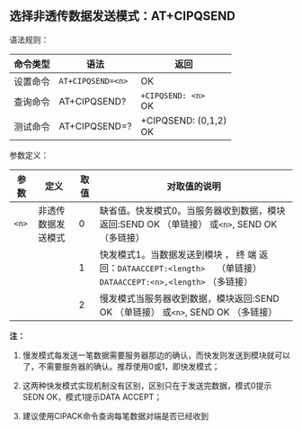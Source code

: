 ## 选择非透传数据发送模式：AT+CIPQSEND

语法规则：

| 命令类型 | 语法              | 返回                      |
| -------- | ----------------- | ------------------------- |
| 设置命令 | `AT+CIPQSEND=<n>` | OK                        |
| 查询命令 | AT+CIPQSEND?      | `+CIPQSEND: <n> `<br>OK   |
| 测试命令 | AT+CIPQSEND=?     | +CIPQSEND: (0,1,2) <br>OK |

 

参数定义：

| 参数  | 定义               | 取值 | 对取值的说明                                                 |
| ----- | ------------------ | ---- | ------------------------------------------------------------ |
| `<n>` | 非透传数据发送模式 | 0    | 缺省值。快发模式0。当服务器收到数据，模块返回:SEND OK            （单链接） 或`<n>`, SEND OK          （多链接） |
|       |                    | 1    | 快发模式1。当数据发送到模块 ， 终 端 返 回：`DATAACCEPT:<length>  `   （单链接）`DATAACCEPT:<n>,<length>`  （多链接） |
|       |                    | 2    | 慢发模式当服务器收到数据，模块返回:SEND OK            （单链接） 或`<n>`, SEND OK          （多链接） |

**注：**

1. 慢发模式每发送一笔数据需要服务器那边的确认，而快发则发送到模块就可以了，不需要服务器的确认。推荐使用0或1，即快发模式；

2. 这两种快发模式实现机制没有区别，区别只在于发送完数据，模式0提示SEDN OK，模式1提示DATA ACCEPT；

3. 建议使用CIPACK命令查询每笔数据对端是否已经收到
